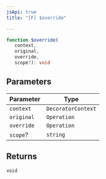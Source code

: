 ```yaml
---
jsApi: true
title: "[F] $override"

---
```

```ts
function $override(
   context, 
   original, 
   override, 
   scope?): void
```

## Parameters

| Parameter | Type |
| ------ | ------ |
| `context` | `DecoratorContext` |
| `original` | `Operation` |
| `override` | `Operation` |
| `scope`? | `string` |

## Returns

`void`
